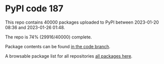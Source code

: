 # PyPI code 187

This repo contains 40000 packages uploaded to PyPI between 
2023-01-20 08:36 and 2023-01-26 01:48.

The repo is 74% (29916/40000) complete.

Package contents can be found [in the code branch](https://github.com/pypi-data/pypi-mirror-187/tree/code/packages).

A browsable package list for all repositories [all packages here](https://pypi-data.github.io/website/repositories/pypi-mirror-187).


